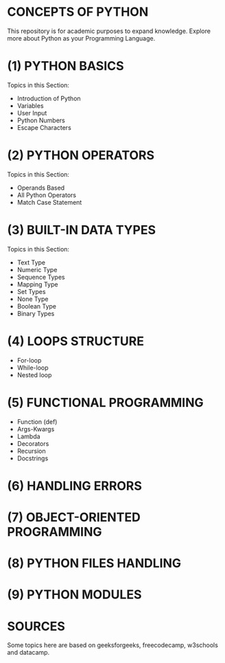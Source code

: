 # CONCEPTS OF PYTHON
This repository is for academic purposes to expand knowledge. Explore more about Python as your Programming Language.

# (1) PYTHON BASICS
Topics in this Section:
- Introduction of Python
- Variables
- User Input
- Python Numbers
- Escape Characters

# (2) PYTHON OPERATORS
Topics in this Section:
- Operands Based
- All Python Operators
- Match Case Statement

# (3) BUILT-IN DATA TYPES
Topics in this Section:
- Text Type
- Numeric Type
- Sequence Types
- Mapping Type
- Set Types
- None Type
- Boolean Type
- Binary Types

# (4) LOOPS STRUCTURE
- For-loop
- While-loop
- Nested loop

# (5) FUNCTIONAL PROGRAMMING
- Function (def)
- Args-Kwargs
- Lambda
- Decorators
- Recursion
- Docstrings

# (6) HANDLING ERRORS

# (7) OBJECT-ORIENTED PROGRAMMING

# (8) PYTHON FILES HANDLING

# (9) PYTHON MODULES


# SOURCES
Some topics here are based on geeksforgeeks, freecodecamp, w3schools and datacamp.
